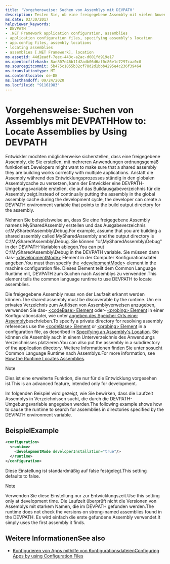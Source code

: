 ```yaml
---
title: 'Vorgehensweise: Suchen von Assemblys mit DEVPATH'
description: Testen Sie, ob eine freigegebene Assembly mit vielen Anwendungen in .net ordnungsgemäß funktioniert, indem Sie eine XML-Computer Konfigurationsdatei und die DEVPATH-Umgebungsvariable verwenden.
ms.date: 03/30/2017
helpviewer_keywords:
- DEVPATH
- .NET Framework application configuration, assemblies
- application configuration files, specifying assembly's location
- app.config files, assembly locations
- locating assemblies
- assemblies [.NET Framework], location
ms.assetid: 44d2eadf-7eec-443c-a2ac-d601fd919e17
ms.openlocfilehash: 8ae807e46b11d2adb06d6af0c86e1c7297caa0c0
ms.sourcegitcommit: 5b475c1855b32cf78d2d1bbb4295e4c236f39464
ms.translationtype: MT
ms.contentlocale: de-DE
ms.lasthandoff: 09/24/2020
ms.locfileid: "91161983"
---
```

# <a name="how-to-locate-assemblies-by-using-devpath"></a><span data-ttu-id="3d7a0-103">Vorgehensweise: Suchen von Assemblys mit DEVPATH</span><span class="sxs-lookup"><span data-stu-id="3d7a0-103">How to: Locate Assemblies by Using DEVPATH</span></span>

<span data-ttu-id="3d7a0-104">Entwickler möchten möglicherweise sicherstellen, dass eine freigegebene Assembly, die Sie erstellen, mit mehreren Anwendungen ordnungsgemäß funktioniert.</span><span class="sxs-lookup"><span data-stu-id="3d7a0-104">Developers might want to make sure that a shared assembly they are building works correctly with multiple applications.</span></span> <span data-ttu-id="3d7a0-105">Anstatt die Assembly während des Entwicklungsprozesses ständig in den globalen Assemblycache zu versetzen, kann der Entwickler eine DEVPATH-Umgebungsvariable erstellen, die auf das Buildausgabeverzeichnis für die Assembly zeigt.</span><span class="sxs-lookup"><span data-stu-id="3d7a0-105">Instead of continually putting the assembly in the global assembly cache during the development cycle, the developer can create a DEVPATH environment variable that points to the build output directory for the assembly.</span></span>  
  
 <span data-ttu-id="3d7a0-106">Nehmen Sie beispielsweise an, dass Sie eine freigegebene Assembly namens MySharedAssembly erstellen und das Ausgabeverzeichnis c:\MySharedAssembly\Debug.</span><span class="sxs-lookup"><span data-stu-id="3d7a0-106">For example, assume that you are building a shared assembly called MySharedAssembly and the output directory is C:\MySharedAssembly\Debug.</span></span> <span data-ttu-id="3d7a0-107">Sie können "c:\MySharedAssembly\Debug" in der DEVPATH-Variablen ablegen.</span><span class="sxs-lookup"><span data-stu-id="3d7a0-107">You can put C:\MySharedAssembly\Debug in the DEVPATH variable.</span></span> <span data-ttu-id="3d7a0-108">Sie müssen dann das- [\<developmentMode>](./file-schema/runtime/developmentmode-element.md) Element in der Computer Konfigurationsdatei angeben.</span><span class="sxs-lookup"><span data-stu-id="3d7a0-108">You must then specify the [\<developmentMode>](./file-schema/runtime/developmentmode-element.md) element in the machine configuration file.</span></span> <span data-ttu-id="3d7a0-109">Dieses Element teilt dem Common Language Runtime mit, DEVPATH zum Suchen nach Assemblys zu verwenden.</span><span class="sxs-lookup"><span data-stu-id="3d7a0-109">This element tells the common language runtime to use DEVPATH to locate assemblies.</span></span>  
  
 <span data-ttu-id="3d7a0-110">Die freigegebene Assembly muss von der Laufzeit erkannt werden können.</span><span class="sxs-lookup"><span data-stu-id="3d7a0-110">The shared assembly must be discoverable by the runtime.</span></span>  <span data-ttu-id="3d7a0-111">Um ein privates Verzeichnis zum Auflösen von Assemblyverweisen anzugeben, verwenden Sie das- [ \<codeBase> Element](./file-schema/runtime/codebase-element.md) oder- [ \<probing> Element](./file-schema/runtime/probing-element.md) in einer Konfigurationsdatei, wie unter [angeben des Speicher Orts einer Assembly](specify-assembly-location.md)beschrieben.</span><span class="sxs-lookup"><span data-stu-id="3d7a0-111">To specify a private directory for resolving assembly references use the [\<codeBase> Element](./file-schema/runtime/codebase-element.md) or [\<probing> Element](./file-schema/runtime/probing-element.md) in a configuration file, as described in [Specifying an Assembly's Location](specify-assembly-location.md).</span></span>  <span data-ttu-id="3d7a0-112">Sie können die Assembly auch in einem Unterverzeichnis des Anwendungs Verzeichnisses platzieren.</span><span class="sxs-lookup"><span data-stu-id="3d7a0-112">You can also put the assembly in a subdirectory of the application directory.</span></span> <span data-ttu-id="3d7a0-113">Weitere Informationen finden Sie unter [so](../deployment/how-the-runtime-locates-assemblies.md)sucht Common Language Runtime nach Assemblys.</span><span class="sxs-lookup"><span data-stu-id="3d7a0-113">For more information, see [How the Runtime Locates Assemblies](../deployment/how-the-runtime-locates-assemblies.md).</span></span>  
  
> [!NOTE]
> <span data-ttu-id="3d7a0-114">Dies ist eine erweiterte Funktion, die nur für die Entwicklung vorgesehen ist.</span><span class="sxs-lookup"><span data-stu-id="3d7a0-114">This is an advanced feature, intended only for development.</span></span>  
  
 <span data-ttu-id="3d7a0-115">Im folgenden Beispiel wird gezeigt, wie Sie bewirken, dass die Laufzeit Assemblys in Verzeichnissen sucht, die durch die DEVPATH-Umgebungsvariable angegeben werden.</span><span class="sxs-lookup"><span data-stu-id="3d7a0-115">The following example shows how to cause the runtime to search for assemblies in directories specified by the DEVPATH environment variable.</span></span>  
  
## <a name="example"></a><span data-ttu-id="3d7a0-116">Beispiel</span><span class="sxs-lookup"><span data-stu-id="3d7a0-116">Example</span></span>  
  
```xml  
<configuration>  
  <runtime>  
    <developmentMode developerInstallation="true"/>  
  </runtime>  
</configuration>  
```  
  
 <span data-ttu-id="3d7a0-117">Diese Einstellung ist standardmäßig auf false festgelegt.</span><span class="sxs-lookup"><span data-stu-id="3d7a0-117">This setting defaults to false.</span></span>  
  
> [!NOTE]
> <span data-ttu-id="3d7a0-118">Verwenden Sie diese Einstellung nur zur Entwicklungszeit.</span><span class="sxs-lookup"><span data-stu-id="3d7a0-118">Use this setting only at development time.</span></span> <span data-ttu-id="3d7a0-119">Die Laufzeit überprüft nicht die Versionen von Assemblys mit starkem Namen, die im DEVPATH gefunden werden.</span><span class="sxs-lookup"><span data-stu-id="3d7a0-119">The runtime does not check the versions on strong-named assemblies found in the DEVPATH.</span></span> <span data-ttu-id="3d7a0-120">Es wird einfach die erste gefundene Assembly verwendet.</span><span class="sxs-lookup"><span data-stu-id="3d7a0-120">It simply uses the first assembly it finds.</span></span>  
  
## <a name="see-also"></a><span data-ttu-id="3d7a0-121">Weitere Informationen</span><span class="sxs-lookup"><span data-stu-id="3d7a0-121">See also</span></span>

- [<span data-ttu-id="3d7a0-122">Konfigurieren von Apps mithilfe von Konfigurationsdateien</span><span class="sxs-lookup"><span data-stu-id="3d7a0-122">Configuring Apps by using Configuration Files</span></span>](index.md)
